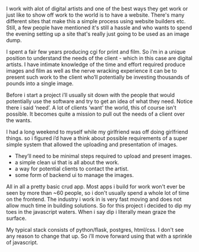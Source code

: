 I work with alot of digital artists and one of the best ways they get work or just like to show off work to the world is to have a website. There's many different sites that make this a simple process using website builders etc. Still, a few people have mentioned it's still a hassle and who wants to spend the evening setting up a site that's really just going to be used as an image dump.

I spent a fair few years producing cgi for print and film. So i’m in a unique position to understand the needs of the client - which in this case are digital artists. I have intimate knowledge of the time and effort required produce images and film as well as the nerve wracking experience it can be to present such work to the client who’ll potentially be investing thousands of pounds into a single image.

Before i start a project i’ll usually sit down with the people that would potentially use the software and try to get an idea of what they need. Notice there i said ‘need’. A lot of clients ‘want’ the world, this of course isn't possible. It becomes quite a mission to pull out the needs of a client over the wants.

I had a long weekend to myself while my girlfriend was off doing girlfriend things. so i figured i’d have a think about possible requirements of a super simple system that allowed the uploading and presentation of images.

* They’ll need to be minimal steps required to upload and present images.
* a simple clean ui that is all about the work.
* a way for potential clients to contact the artist.
* some form of backend ui to manage the images.

All in all a pretty basic crud app. Most apps i build for work won't ever be seen by more than ~60 people, so i don't usually spend a whole lot of time on the frontend. The industry i work in is very fast moving and does not allow much time in building solutions. So for this project i decided to dip my toes in the javascript waters. When i say dip i literally mean graze the surface.

My typical stack consists of python/flask, postgres, html/css. I don't see any reason to change that up. So i’ll move forward using that with a sprinkle of javascript.